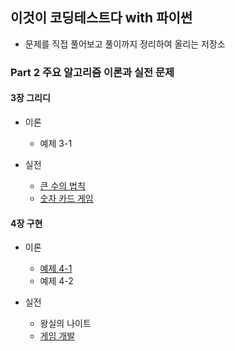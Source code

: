 ## 이것이 코딩테스트다 with 파이썬
* 문제를 직접 풀어보고 풀이까지 정리하여 올리는 저장소

### Part 2 주요 알고리즘 이론과 실전 문제
#### 3장 그리디 
* 이론 
  * 예제 3-1
  
* 실전
  * [큰 수의 법칙](https://github.com/OstenHun/Python-for-coding-test/blob/main/%EA%B7%B8%EB%A6%AC%EB%94%94/%ED%81%B0%20%EC%88%98%EC%9D%98%20%EB%B2%95%EC%B9%99.py)
  * [숫자 카드 게임](https://github.com/OstenHun/Python-for-coding-test/blob/e678b2df4abfcb267d576aefde8c68c427fd166d/%EA%B7%B8%EB%A6%AC%EB%94%94/%EC%88%AB%EC%9E%90%20%EC%B9%B4%EB%93%9C%20%EA%B2%8C%EC%9E%84.py)
  
#### 4장 구현
* 이론
  * [예제 4-1](https://github.com/OstenHun/Python-for-coding-test/blob/3ccf06a3418c0f0bc502d07580e6a5863a49193e/%EA%B5%AC%ED%98%84/%EC%98%88%EC%A0%9C%204-1.py)
  * 예제 4-2

* 실전
  * 왕실의 나이트
  * [게임 개발](https://github.com/OstenHun/Python-for-coding-test/blob/7bc6c9f5babbf7f104646da974c6119cf20ac7e2/%EA%B5%AC%ED%98%84/%EA%B2%8C%EC%9E%84%20%EA%B0%9C%EB%B0%9C.py)
